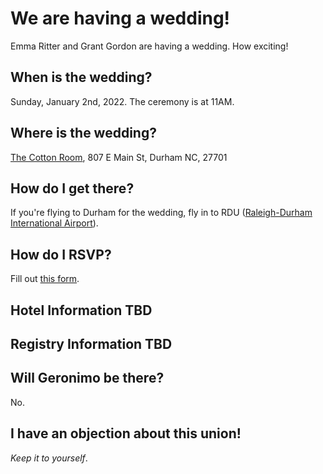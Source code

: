 # We are having a wedding!
Emma Ritter and Grant Gordon are having a wedding. How exciting!

## When is the wedding?
Sunday, January 2nd, 2022. The ceremony is at 11AM.

## Where is the wedding?
[The Cotton Room](https://tchospitalitygroup.com/our-companies/the-cotton-room/), 807 E Main St, Durham NC, 27701

## How do I get there?
If you're flying to Durham for the wedding, fly in to RDU ([Raleigh-Durham International Airport](https://www.rdu.com/)).

## How do I RSVP?
Fill out [this form](https://docs.google.com/forms/d/e/1FAIpQLSd_93D2n28ttJ7eVe08OMRarMYEwobt1IA1-ItAMmeOy-0lTw/viewform?usp=sf_link).

## Hotel Information TBD

## Registry Information TBD

## Will Geronimo be there? 
No. 

## I have an objection about this union!
*Keep it to yourself*.
